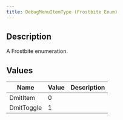 ```yaml
---
title: DebugMenuItemType (Frostbite Enum)
---
```

## Description

A Frostbite enumeration.

## Values

| Name       | Value | Description |
| ---------- | ----- | ----------- |
| DmitItem   | 0     |             |
| DmitToggle | 1     |             |
